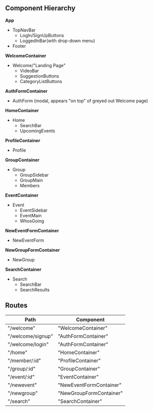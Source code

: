 ## Component Hierarchy
**App**
- TopNavBar
  + LogIn/SignUpButtons
  + LoggedInBar(with drop-down menu)
- Footer

**WelcomeContainer**
- Welcome/"Landing Page"
  + VideoBar
  + SuggestionButtons
  + CategoryListButtons

**AuthFormContainer**
- AuthForm (modal, appears "on top" of greyed out Welcome page)

**HomeContainer**
- Home
  + SearchBar
  + UpcomingEvents

**ProfileContainer**
- Profile

**GroupContainer**
- Group
  + GroupSidebar
  + GroupMain
  + Members

**EventContainer**
- Event
  + EventSidebar
  + EventMain
  + WhosGoing

**NewEventFormContainer**
- NewEventForm

**NewGroupFormContainer**
- NewGroup

**SearchContainer**
- Search
  + SearchBar
  + SearchResults


## Routes
|Path              | Component                        |
|------------------|----------------------------------|
|"/welcome"        | "WelcomeContainer"               |
|"/welcome/signup" | "AuthFormContainer"              |
|"/welcome/login"  | "AuthFormContainer"              |
|"/home"           | "HomeContainer"                  |
|"/member/:id"     | "ProfileContainer"               |
|"/group/:id"      | "GroupContainer"                 |
|"/event/:id"      | "EventContainer"                 |
|"/newevent"       | "NewEventFormContainer"          |
|"/newgroup"       | "NewGroupFormContainer"          |
|"/search"         | "SearchContainer"
